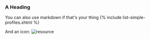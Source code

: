 ### A Heading
You can also use markdown if that's your thing
{% include list-simple-profiles.xhtml %}

And an icon: ![resource](icon-resource.png)
